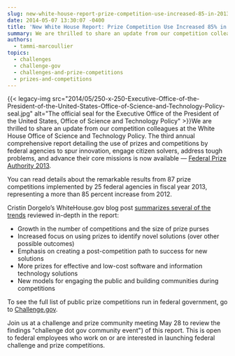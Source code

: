 ```yaml
---
slug: new-white-house-report-prize-competition-use-increased-85-in-2013
date: 2014-05-07 13:30:07 -0400
title: 'New White House Report: Prize Competition Use Increased 85% in 2013'
summary: We are thrilled to share an update from our competition colleagues at the White House Office of Science and Technology Policy. The third annual comprehensive report detailing the use of prizes and
authors:
  - tammi-marcoullier
topics:
  - challenges
  - challenge-gov
  - challenges-and-prize-competitions
  - prizes-and-competitions
---
```


{{< legacy-img src="2014/05/250-x-250-Executive-Office-of-the-President-of-the-United-States-Office-of-Science-and-Technology-Policy-seal.jpg" alt="The official seal for the Executive Office of the President of the United States, Office of Science and Technology Policy" >}}We are thrilled to share an update from our competition colleagues at the White House Office of Science and Technology Policy. The third annual comprehensive report detailing the use of prizes and competitions by federal agencies to spur innovation, engage citizen solvers, address tough problems, and advance their core missions is now available &#8212; [Federal Prize Authority 2013](http://www.whitehouse.gov/sites/default/files/microsites/ostp/competes_prizesreport_fy13_final.pdf "prize authority progress report 2013").

You can read details about the remarkable results from 87 prize competitions implemented by 25 federal agencies in fiscal year 2013, representing a more than 85 percent increase from 2012.

Cristin Dorgelo&#8217;s WhiteHouse.gov blog post [summarizes several of the trends](http://www.whitehouse.gov/blog/2014/05/07/using-prizes-engage-citizen-solvers-progress-report "white house blog on 2013 competition report") reviewed in-depth in the report:

  * Growth in the number of competitions and the size of prize purses
  * Increased focus on using prizes to identify novel solutions (over other possible outcomes)
  * Emphasis on creating a post-competition path to success for new solutions
  * More prizes for effective and low-cost software and information technology solutions
  * New models for engaging the public and building communities during competitions

To see the full list of public prize competitions run in federal government, go to [Challenge.gov](https://challenge.gov/).

Join us at a challenge and prize community meeting May 28 to review the findings "challenge dot gov community event") of this report. This is open to federal employees who work on or are interested in launching federal challenge and prize competitions.
